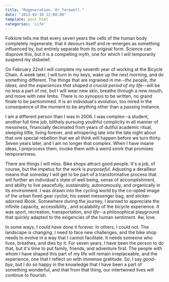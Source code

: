 ```yaml
---
title: "Regeneration. Or farewell."
date: "2013-02-10 12:00:00"
template: post.html
categories: 'Life'
---
```


Folklore tells me that every seven years the cells of the human body completely regenerate, that it devours itself and re-emerges as something influenced by, but entirely separate from its original form. Science can disprove this, but it is a compelling myth, one for which I will temporarily suspend my disbelief. 

On February 22nd I will complete my seventh year of working at the Bicycle Chain. A week later, I will turn in my keys, wake up the next morning, and do something different. The things that are ingrained in me--*the people, the ideas, and the experiences that shaped a crucial period of my life*--will be no less a part of me, but I will wear new skin, breathe through a new mouth, and move with new limbs. There is no synopsis to be written, no grand finale to be pantomimed. It is an individual's evolution, too mired in the consequence of the moment to be anything other than a passing instance.

I am a different person than I was in 2006. I was complex--a student, another full time job, blithely pursuing youthful complicity in all manner of messiness, financially decimated from years of dutiful academic ritual, sleeping little, living forever, and whispering late into the late night about that one special rebellion that we all think will happen before we turn thirty. Seven years later, and I am no longer that complex. When I have insane ideas, I preprocess them, invoke them with a weird smirk that promises temporariness. 

There are things I will miss. Bike shops attract good people. It's a job, of course, but the impetus for the work is *purposeful*. Adjusting a derailleur means that someday I will get to be part of a transformative process that will further an individual's state of well being, sense of accomplishment, and ability to live peacefully, sustainably, autonomously, and organically in its environment. I was drawn into the cycling world by the co-opted image of the urban fixed gear cyclist, his sweet messenger bag, and sticker-adorned iBook. Somewhere during the journey, I learned to appreciate the infinite capacity, accessibility , and scalability of the bicycle experience. It was sport, recreation, transportation, and *life*--a philosophical playground that quickly adapted to the exigencies of the human sentiment. Aw, love.

In some ways, I could have done it forever. In others, I could not. The landscape is changing. I need to face new challenges, and the bike shop needs to evolve in a way that I cannot facilitate. It needs someone who lives, breathes, and dies by it. For seven years, I have been the person to do that, but it's time to put family, friends, and adventure first. The people with whom I have shaped this part of my life will remain irreplaceable, and the experience, one that I reflect on with immense gratitude. So, I say *good-bye*, but I do so happy in the knowledge that I have been a part of something wonderful, and that from that thing, our intertwined lives will continue to flourish. 